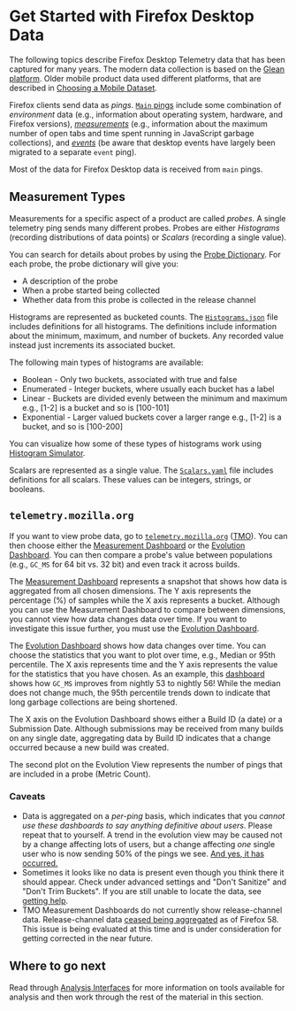 # Get Started with Firefox Desktop Data

The following topics describe Firefox Desktop Telemetry data that has been captured for many years. The modern data collection is based on the [Glean platform](glean/glean.md).
Older mobile product data used different platforms, that are described
in [Choosing a Mobile Dataset](choosing_a_dataset_mobile.md).

Firefox clients send data as _pings_. [`Main` pings][main_ping] include some combination of _environment_ data (e.g., information about operating system, hardware, and Firefox versions), [_measurements_][probe_dict]
(e.g., information about the maximum number of open tabs and time spent running in JavaScript garbage collections),
and [_events_][events] (be aware that desktop events have largely been migrated
to a separate `event` ping).

Most of the data for Firefox Desktop data is received from `main` pings.

## Measurement Types

Measurements for a specific aspect of a product are called _probes_. A single telemetry ping sends many different probes. Probes are either _Histograms_ (recording distributions of data points) or _Scalars_ (recording a single value).

You can search for details about probes by using the [Probe Dictionary][probe_dict]. For each probe, the probe dictionary will give you:

- A description of the probe
- When a probe started being collected
- Whether data from this probe is collected in the release channel

Histograms are represented as bucketed counts. The [`Histograms.json`][histograms] file includes definitions for all histograms. The definitions include information about the minimum, maximum, and number of buckets. Any recorded value instead just increments its associated bucket.

The following main types of histograms are available:

- Boolean - Only two buckets, associated with true and false
- Enumerated - Integer buckets, where usually each bucket has a label
- Linear - Buckets are divided evenly between the minimum and maximum
  e.g., [1-2] is a bucket and so is [100-101]
- Exponential - Larger valued buckets cover a larger range
  e.g., [1-2] is a bucket, and so is [100-200]

You can visualize how some of these types of histograms work using [Histogram Simulator].

Scalars are represented as a single value.
The [`Scalars.yaml`][scalars] file includes definitions for all scalars.
These values can be integers, strings, or booleans.

## `telemetry.mozilla.org`

If you want to view probe data, go to [`telemetry.mozilla.org`][tmo] ([TMO][tmo]). You can then choose either the [Measurement Dashboard][measurement_dash]
or the [Evolution Dashboard][evo_dash]. You can then compare a probe's value between populations (e.g., `GC_MS` for 64 bit vs. 32 bit) and even track it across builds.

The [Measurement Dashboard][measurement_dash] represents a snapshot that shows how data is aggregated from all chosen dimensions. The Y axis represents the percentage (%) of samples while the X axis represents a bucket. Although you can use the Measurement Dashboard to compare between dimensions, you cannot view how data changes data over time. If you want to investigate this issue further, you must use the [Evolution Dashboard][evo_dash].

The [Evolution Dashboard][evo_dash] shows how data changes over time. You can choose the statistics that you want to plot over time, e.g., Median or 95th percentile.
The X axis represents time and the Y axis represents the value for the statistics that you have chosen. As an example, this [dashboard][evo_gc_ms] shows how `GC_MS` improves from
nightly 53 to nightly 56! While the median does not change much, the 95th percentile trends down to indicate that long garbage collections are being shortened.

The X axis on the Evolution Dashboard shows either a Build ID (a date) or a Submission Date. Although submissions may be received from many builds on any single date, aggregating data by Build ID indicates that a change occurred because a new build was created.

The second plot on the Evolution View represents the number of pings that are included in a
probe (Metric Count).

### Caveats

- Data is aggregated on a _per-ping_ basis, which indicates that you _cannot use these dashboards to say anything definitive about users_.
  Please repeat that to yourself.
  A trend in the evolution view may be caused not by a change affecting lots of
  users, but a change affecting _one_ single user who is now sending 50% of
  the pings we see.
  [And yes, it has occurred.][problem_client]
- Sometimes it looks like no data is present even though you think there it should appear.
  Check under advanced settings and "Don't Sanitize" and "Don't Trim Buckets".
  If you are still unable to locate the data, see [getting help](getting_help.md).
- TMO Measurement Dashboards do not currently show release-channel data.
  Release-channel data [ceased being aggregated][prefs] as of Firefox 58.
  This issue is being evaluated at this time and is under consideration for getting corrected in the near future.

## Where to go next

Read through [Analysis Interfaces](../tools/interfaces.md) for more information on tools available for analysis and then work through the rest of the material in this section.

[main_ping]: https://firefox-source-docs.mozilla.org/toolkit/components/telemetry/telemetry/data/main-ping.html
[probe_dict]: https://probes.telemetry.mozilla.org/
[events]: https://firefox-source-docs.mozilla.org/toolkit/components/telemetry/telemetry/collection/events.html
[histograms]: https://github.com/mozilla/gecko-dev/blob/master/toolkit/components/telemetry/Histograms.json
[scalars]: https://searchfox.org/mozilla-central/source/toolkit/components/telemetry/Scalars.yaml
[tmo]: https://telemetry.mozilla.org/
[measurement_dash]: https://telemetry.mozilla.org/new-pipeline/dist.html
[evo_dash]: https://telemetry.mozilla.org/new-pipeline/evo.html
[evo_gc_ms]: https://telemetry.mozilla.org/new-pipeline/evo.html#!aggregates=median!95th-percentile&cumulative=0&end_date=2017-06-13&keys=!__none__!__none__&max_channel_version=nightly%252F56&measure=GC_MS&min_channel_version=nightly%252F53&processType=*&product=Firefox&sanitize=1&sort_keys=submissions&start_date=2017-06-12&trim=1&use_submission_date=0
[problem_client]: https://mozilla.report/post/projects%2Fproblematic_client.kp
[histogram simulator]: https://telemetry.mozilla.org/histogram-simulator
[prefs]: https://medium.com/georg-fritzsche/data-preference-changes-in-firefox-58-2d5df9c428b5
[add_probes]: https://developer.mozilla.org/en-US/docs/Mozilla/Performance/Adding_a_new_Telemetry_probe
